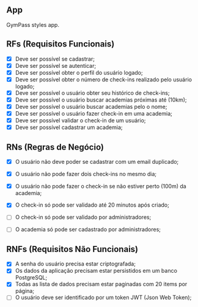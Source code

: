 ## App

GymPass styles app.

## RFs (Requisitos Funcionais)

- [x] Deve ser possível se cadastrar;
- [x] Deve ser possível se autenticar;
- [x] Deve ser possível obter o perfil do usuário logado;
- [x] Deve ser possível obter o número de check-ins realizado pelo usuário logado;
- [x] Deve ser possível o usuário obter seu histórico de check-ins;
- [x] Deve ser possível o usuário buscar academias próximas até (10km);
- [x] Deve ser possível o usuário buscar academias pelo o nome;
- [x] Deve ser possível o usuário fazer check-in em uma academia;
- [x] Deve ser possível validar o check-in de um usuário;
- [x] Deve ser possível cadastrar um academia;
 
## RNs (Regras de Negócio)

- [x] O usuário não deve poder se cadastrar com um email duplicado;
- [x] O usuário não pode fazer dois check-ins no mesmo dia;
- [x] O usuário não pode fazer o check-in se não estiver perto (100m) da academia;
- [x] O check-in só pode ser validado até 20 minutos após criado;
- [ ] O check-in só pode ser validado por administradores;
- [ ] O academia só pode ser cadastrado por administradores;


## RNFs (Requisitos Não Funcionais)

- [x] A senha do usuário precisa estar criptografada;
- [x] Os dados da aplicação precisam estar persistidos em um banco PostgreSQL;
- [x] Todas as lista de dados precisam estar paginadas com 20 items por página;
- [ ] O usuário deve ser identificado por um token JWT (Json Web Token);

